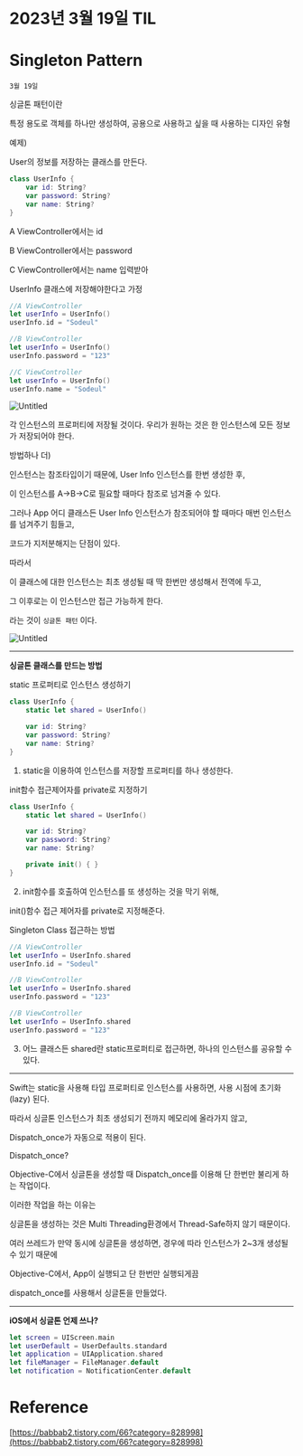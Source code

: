 # 2023년 3월 19일 TIL

# Singleton Pattern

`3월 19일`

싱글톤 패턴이란

특정 용도로 객체를 하나만 생성하여, 공용으로 사용하고 싶을 때 사용하는 디자인 유형

예제)

User의 정보를 저장하는 클래스를 만든다.

```swift
class UserInfo {
    var id: String?
    var password: String?
    var name: String?
}
```

A ViewController에서는 id

B ViewController에서는 password

C ViewController에서는 name 입력받아

UserInfo 클래스에 저장해야한다고 가정

```swift
//A ViewController
let userInfo = UserInfo()
userInfo.id = "Sodeul"
```

```swift
//B ViewController
let userInfo = UserInfo()
userInfo.password = "123"
```

```swift
//C ViewController
let userInfo = UserInfo()
userInfo.name = "Sodeul"
```

![Untitled](https://s3-us-west-2.amazonaws.com/secure.notion-static.com/14549992-8020-4849-813e-67f2a7bf8854/Untitled.png)

각 인스턴스의 프로퍼티에 저장될 것이다. 우리가 원하는 것은 한 인스턴스에 모든 정보가 저장되어야 한다.

방법하나 더)

인스턴스는 참조타입이기 때문에, User Info 인스턴스를 한번 생성한 후, 

이 인스턴스를 A→B→C로 필요할 때마다 참조로 넘겨줄 수 있다.

그러나 App 어디 클래스든 User Info 인스턴스가 참조되어야 할 때마다 매번 인스턴스를 넘겨주기 힘들고,

코드가 지저분해지는 단점이 있다.

따라서

이 클래스에 대한 인스턴스는 최초 생성될 때 딱 한번만 생성해서 전역에 두고, 

그 이후로는 이 인스턴스만 접근 가능하게 한다.

라는 것이 `싱글톤 패턴` 이다.

![Untitled](https://s3-us-west-2.amazonaws.com/secure.notion-static.com/a8c85e20-2b2f-4302-8491-e11eba7dbb57/Untitled.png)

---

**싱글톤 클래스를 만드는 방법**

static 프로퍼티로 인스턴스 생성하기

```swift
class UserInfo {
    static let shared = UserInfo()

    var id: String?
    var password: String?
    var name: String?
}
```

1) static을 이용하여 인스턴스를 저장할 프로퍼티를 하나 생성한다.

init함수 접근제어자를 private로 지정하기

```swift
class UserInfo {
    static let shared = UserInfo()

    var id: String?
    var password: String?
    var name: String?

    private init() { }
}
```

2) init함수를 호출하여 인스턴스를 또 생성하는 것을 막기 위해,

init()함수 접근 제어자를 private로 지정해준다.

Singleton Class 접근하는 방법

```swift
//A ViewController
let userInfo = UserInfo.shared
userInfo.id = "Sodeul"
```

```swift
//B ViewController
let userInfo = UserInfo.shared
userInfo.password = "123"
```

```swift
//B ViewController
let userInfo = UserInfo.shared
userInfo.password = "123"
```

3) 어느 클래스든 shared란 static프로퍼티로 접근하면, 하나의 인스턴스를 공유할 수 있다.

---

Swift는 static을 사용해 타입 프로퍼티로 인스턴스를 사용하면, 사용 시점에 초기화(lazy) 된다.

따라서 싱글톤 인스턴스가 최초 생성되기 전까지 메모리에 올라가지 않고,

Dispatch_once가 자동으로 적용이 된다.

Dispatch_once? 

Objective-C에서 싱글톤을 생성할 때 Dispatch_once를 이용해 단 한번만 불리게 하는 작업이다.

이러한 작업을 하는 이유는

싱글톤을 생성하는 것은 Multi Threading환경에서 Thread-Safe하지 않기 때문이다.

여러 쓰레드가 만약 동시에 싱글톤을 생성하면, 경우에 따라 인스턴스가 2~3개 생성될 수 있기 때문에

Objective-C에서, App이 실행되고 단 한번만 실행되게끔 

dispatch_once를 사용해서 싱글톤을 만들었다.

---

**iOS에서 싱글톤 언제 쓰나?**

```swift
let screen = UIScreen.main
let userDefault = UserDefaults.standard
let application = UIApplication.shared
let fileManager = FileManager.default
let notification = NotificationCenter.default
```

# Reference

[https://babbab2.tistory.com/66?category=828998](https://babbab2.tistory.com/66?category=828998)
